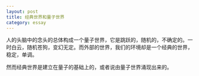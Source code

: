```yaml
---
layout: post
title: 经典世界和量子世界
category: essay
---
```

人的头脑中的念头的总体构成一个量子世界，它是跳跃的，随机的，不确定的。一时白云，随机苍狗，变幻无定。而外部的世界，我们的环境却是一个经典的世界，稳定，单调。

然而经典世界是建立在量子的基础上的，或者说由量子世界涌现出来的。
